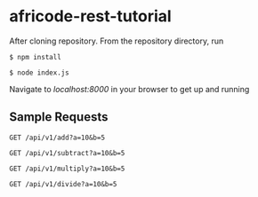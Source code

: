 # africode-rest-tutorial

After cloning repository. From the repository directory, run

`$ npm install`

`$ node index.js`

Navigate to 
_localhost:8000_ in your browser to get up and running





## Sample Requests

`GET /api/v1/add?a=10&b=5`

`GET /api/v1/subtract?a=10&b=5`

`GET /api/v1/multiply?a=10&b=5`

`GET /api/v1/divide?a=10&b=5`

